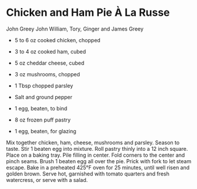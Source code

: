 # Chicken and Ham Pie À La Russe

John Greey
John William, Tory, Ginger and James Greey

- 5 to 6 oz cooked chicken, chopped
- 3 to 4 oz cooked ham, cubed
- 5 oz cheddar cheese, cubed
- 3 oz mushrooms, chopped

- 1 Tbsp chopped parsley
- Salt and ground pepper
- 1 egg, beaten, to bind
- 8 oz frozen puff pastry
- 1 egg, beaten, for glazing

Mix together chicken, ham, cheese, mushrooms and parsley. Season to taste. Stir 1 beaten egg into mixture. Roll pastry thinly into a 12 inch square. Place on a baking tray. Pile filling in center. Fold corners to the center and pinch seams. Brush 1 beaten egg all over the pie. Prick with fork to let steam escape. Bake in a preheated 425°F oven for 25 minutes, until well risen and golden brown. Serve hot, garnished with tomato quarters and fresh watercress, or serve with a salad.